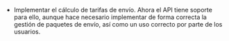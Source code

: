 - Implementar el cálculo de tarifas de envío. Ahora el API tiene soporte para ello,
  aunque hace necesario implementar de forma correcta la gestión de paquetes de envío,
  así como un uso correcto por parte de los usuarios.
